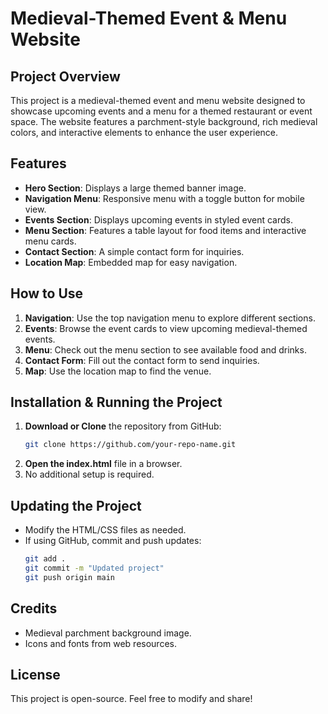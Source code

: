 # Medieval-Themed Event & Menu Website

## Project Overview
This project is a medieval-themed event and menu website designed to showcase upcoming events and a menu for a themed restaurant or event space. The website features a parchment-style background, rich medieval colors, and interactive elements to enhance the user experience.

## Features
- **Hero Section**: Displays a large themed banner image.
- **Navigation Menu**: Responsive menu with a toggle button for mobile view.
- **Events Section**: Displays upcoming events in styled event cards.
- **Menu Section**: Features a table layout for food items and interactive menu cards.
- **Contact Section**: A simple contact form for inquiries.
- **Location Map**: Embedded map for easy navigation.

## How to Use
1. **Navigation**: Use the top navigation menu to explore different sections.
2. **Events**: Browse the event cards to view upcoming medieval-themed events.
3. **Menu**: Check out the menu section to see available food and drinks.
4. **Contact Form**: Fill out the contact form to send inquiries.
5. **Map**: Use the location map to find the venue.

## Installation & Running the Project
1. **Download or Clone** the repository from GitHub:
   ```sh
   git clone https://github.com/your-repo-name.git
   ```
2. **Open the index.html** file in a browser.
3. No additional setup is required.

## Updating the Project
- Modify the HTML/CSS files as needed.
- If using GitHub, commit and push updates:
  ```sh
  git add .
  git commit -m "Updated project"
  git push origin main
  ```

## Credits
- Medieval parchment background image.
- Icons and fonts from web resources.

## License
This project is open-source. Feel free to modify and share!

